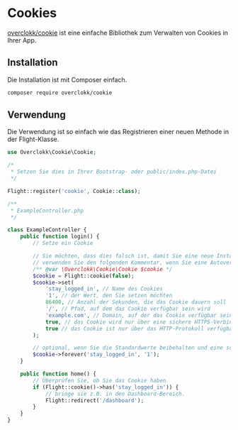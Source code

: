 # Cookies

[overclokk/cookie](https://github.com/overclokk/cookie) ist eine einfache Bibliothek zum Verwalten von Cookies in Ihrer App.

## Installation

Die Installation ist mit Composer einfach.

```bash
composer require overclokk/cookie
```

## Verwendung

Die Verwendung ist so einfach wie das Registrieren einer neuen Methode in der Flight-Klasse.

```php
use Overclokk\Cookie\Cookie;

/*
 * Setzen Sie dies in Ihrer Bootstrap- oder public/index.php-Datei
 */

Flight::register('cookie', Cookie::class);

/**
 * ExampleController.php
 */

class ExampleController {
	public function login() {
		// Setze ein Cookie

		// Sie möchten, dass dies falsch ist, damit Sie eine neue Instanz erhalten
		// verwenden Sie den folgenden Kommentar, wenn Sie eine Autovervollständigung wünschen
		/** @var \Overclokk\Cookie\Cookie $cookie */
		$cookie = Flight::cookie(false);
		$cookie->set(
			'stay_logged_in', // Name des Cookies
			'1', // der Wert, den Sie setzen möchten
			86400, // Anzahl der Sekunden, die das Cookie dauern soll
			'/', // Pfad, auf dem das Cookie verfügbar sein wird
			'example.com', // Domain, auf der das Cookie verfügbar sein wird
			true, // das Cookie wird nur über eine sichere HTTPS-Verbindung übertragen
			true // das Cookie ist nur über das HTTP-Protokoll verfügbar
		);

		// optional, wenn Sie die Standardwerte beibehalten und eine schnelle Möglichkeit haben möchten, ein Cookie lange zu setzen
		$cookie->forever('stay_logged_in', '1');
	}

	public function home() {
		// Überprüfen Sie, ob Sie das Cookie haben
		if (Flight::cookie()->has('stay_logged_in')) {
			// bringe sie z.B. in den Dashboard-Bereich.
			Flight::redirect('/dashboard');
		}
	}
}